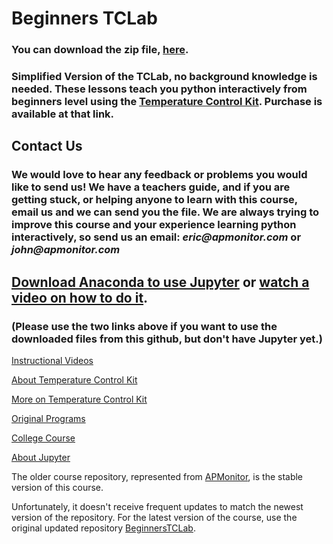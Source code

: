 # Beginners TCLab
### You can download the zip file, [here](https://github.com/BaconBomber/BeginnersTCLab/archive/master.zip).
### Simplified Version of the TCLab, no background knowledge is needed. These lessons teach you python interactively from beginners level using the [Temperature Control Kit](http://apmonitor.com/pdc/index.php/Main/ArduinoTemperatureControl). Purchase is available at that link.

## Contact Us
### We would love to hear any feedback or problems you would like to send us! We have a teachers guide, and if you are getting stuck, or helping anyone to learn with this course, email us and we can send you the file. We are always trying to improve this course and your experience learning python interactively, so send us an email: _eric@apmonitor.com_ or _john@apmonitor.com_

## [Download Anaconda to use Jupyter](https://docs.anaconda.com/anaconda/install/) or [watch a video on how to do it](https://youtu.be/LrMOrMb8-3s).
### (Please use the two links above if you want to use the downloaded files from this github, but don't have Jupyter yet.)

[Instructional Videos](https://www.youtube.com/channel/UCqwDe9U5zkA05x9pZZB72BA)

[About Temperature Control Kit](http://apmonitor.com/pdc/index.php/Main/ArduinoTemperatureControl)

[More on Temperature Control Kit](https://github.com/APMonitor/arduino/blob/master/README.md)

[Original Programs](https://github.com/APMonitor/arduino)

[College Course](https://github.com/APMonitor/learn_python)

[About Jupyter](https://jupyter.org/)

The older course repository, represented from [APMonitor](https://github.com/APMonitor/begin_python), is the stable version of this course.

Unfortunately, it doesn't receive frequent updates to match the newest version of the repository. For the latest version of the course, use the original updated repository [BeginnersTCLab](https://github.com/BaconBomber/BeginnersTCLab).
